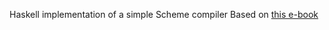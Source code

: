 Haskell implementation of a simple Scheme compiler
Based on [this e-book](https://en.wikibooks.org/wiki/Write_Yourself_a_Scheme_in_48_Hours)
